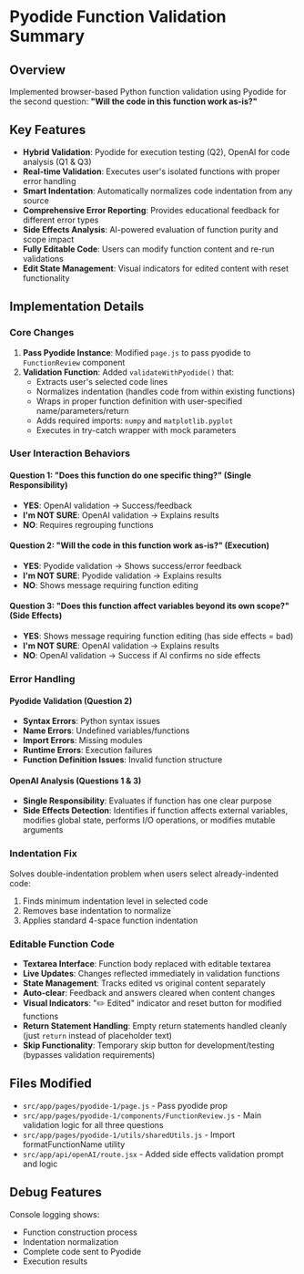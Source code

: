 # Pyodide Function Validation Summary

## Overview
Implemented browser-based Python function validation using Pyodide for the second question: **"Will the code in this function work as-is?"**

## Key Features
- **Hybrid Validation**: Pyodide for execution testing (Q2), OpenAI for code analysis (Q1 & Q3)
- **Real-time Validation**: Executes user's isolated functions with proper error handling
- **Smart Indentation**: Automatically normalizes code indentation from any source
- **Comprehensive Error Reporting**: Provides educational feedback for different error types
- **Side Effects Analysis**: AI-powered evaluation of function purity and scope impact
- **Fully Editable Code**: Users can modify function content and re-run validations
- **Edit State Management**: Visual indicators for edited content with reset functionality

## Implementation Details

### Core Changes
1. **Pass Pyodide Instance**: Modified `page.js` to pass pyodide to `FunctionReview` component
2. **Validation Function**: Added `validateWithPyodide()` that:
   - Extracts user's selected code lines
   - Normalizes indentation (handles code from within existing functions)
   - Wraps in proper function definition with user-specified name/parameters/return
   - Adds required imports: `numpy` and `matplotlib.pyplot`
   - Executes in try-catch wrapper with mock parameters

### User Interaction Behaviors

#### Question 1: "Does this function do one specific thing?" (Single Responsibility)
- **YES**: OpenAI validation → Success/feedback
- **I'm NOT SURE**: OpenAI validation → Explains results
- **NO**: Requires regrouping functions

#### Question 2: "Will the code in this function work as-is?" (Execution)
- **YES**: Pyodide validation → Shows success/error feedback
- **I'm NOT SURE**: Pyodide validation → Explains results  
- **NO**: Shows message requiring function editing

#### Question 3: "Does this function affect variables beyond its own scope?" (Side Effects)
- **YES**: Shows message requiring function editing (has side effects = bad)
- **I'm NOT SURE**: OpenAI validation → Explains results
- **NO**: OpenAI validation → Success if AI confirms no side effects

### Error Handling

#### Pyodide Validation (Question 2)
- **Syntax Errors**: Python syntax issues
- **Name Errors**: Undefined variables/functions  
- **Import Errors**: Missing modules
- **Runtime Errors**: Execution failures
- **Function Definition Issues**: Invalid function structure

#### OpenAI Analysis (Questions 1 & 3)
- **Single Responsibility**: Evaluates if function has one clear purpose
- **Side Effects Detection**: Identifies if function affects external variables, modifies global state, performs I/O operations, or modifies mutable arguments

### Indentation Fix
Solves double-indentation problem when users select already-indented code:
1. Finds minimum indentation level in selected code
2. Removes base indentation to normalize
3. Applies standard 4-space function indentation

### Editable Function Code
- **Textarea Interface**: Function body replaced with editable textarea
- **Live Updates**: Changes reflected immediately in validation functions
- **State Management**: Tracks edited vs original content separately
- **Auto-clear**: Feedback and answers cleared when content changes
- **Visual Indicators**: "✏️ Edited" indicator and reset button for modified functions
- **Return Statement Handling**: Empty return statements handled cleanly (just `return` instead of placeholder text)
- **Skip Functionality**: Temporary skip button for development/testing (bypasses validation requirements)

## Files Modified
- `src/app/pages/pyodide-1/page.js` - Pass pyodide prop
- `src/app/pages/pyodide-1/components/FunctionReview.js` - Main validation logic for all three questions
- `src/app/pages/pyodide-1/utils/sharedUtils.js` - Import formatFunctionName utility
- `src/app/api/openAI/route.jsx` - Added side effects validation prompt and logic

## Debug Features
Console logging shows:
- Function construction process
- Indentation normalization
- Complete code sent to Pyodide
- Execution results 
